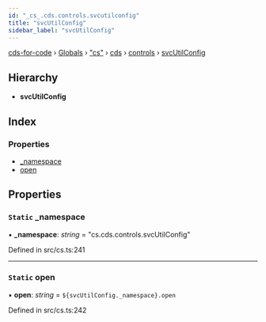 ```yaml
---
id: "_cs_.cds.controls.svcutilconfig"
title: "svcUtilConfig"
sidebar_label: "svcUtilConfig"
---
```


[cds-for-code](../index.md) › [Globals](../globals.md) › ["cs"](../modules/_cs_.md) › [cds](../modules/_cs_.cds.md) › [controls](../modules/_cs_.cds.controls.md) › [svcUtilConfig](_cs_.cds.controls.svcutilconfig.md)

## Hierarchy

* **svcUtilConfig**

## Index

### Properties

* [_namespace](_cs_.cds.controls.svcutilconfig.md#static-_namespace)
* [open](_cs_.cds.controls.svcutilconfig.md#static-open)

## Properties

### `Static` _namespace

▪ **_namespace**: *string* = "cs.cds.controls.svcUtilConfig"

Defined in src/cs.ts:241

___

### `Static` open

▪ **open**: *string* = `${svcUtilConfig._namespace}.open`

Defined in src/cs.ts:242
